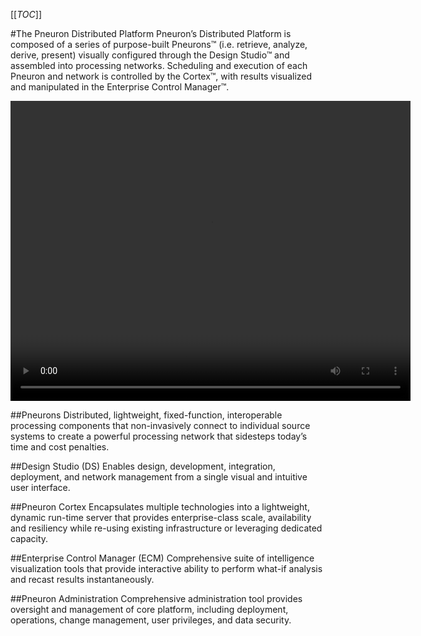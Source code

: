 [[_TOC_]]

#The Pneuron Distributed Platform
Pneuron’s Distributed Platform is composed of a series of purpose-built Pneurons™ (i.e. retrieve, analyze, derive, present) visually configured through the Design Studio™ and assembled into processing networks. Scheduling and execution of each Pneuron and network is controlled by the Cortex™, with results visualized and manipulated in the Enterprise Control Manager™.

<video width="640" height="480" controls>
  <source src="img/simplenetwork1.mp4" type="video/mp4">
</video>

##Pneurons
Distributed, lightweight, fixed-function, interoperable processing components that non-invasively connect to individual source systems to create a powerful processing network that sidesteps today’s time and cost penalties.

##Design Studio (DS)
Enables design, development, integration, deployment,
and network management from a single visual and intuitive user interface.

##Pneuron Cortex
Encapsulates multiple technologies into a lightweight, dynamic run-time server that provides enterprise-class
scale, availability and resiliency while re-using existing infrastructure or leveraging dedicated capacity.

##Enterprise Control Manager (ECM)
Comprehensive suite of intelligence visualization
tools that provide interactive ability to perform
what-if analysis and recast results instantaneously.

##Pneuron Administration
Comprehensive administration tool provides oversight and management of core platform, including deployment, operations, change management, user privileges, and data security.
